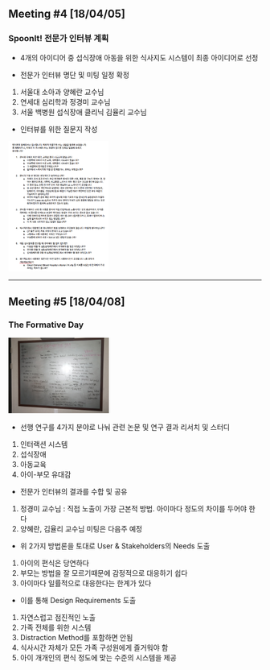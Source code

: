 ## Meeting #4 [18/04/05]
### SpoonIt! 전문가 인터뷰 계획

- 4개의 아이디어 중 섭식장애 아동을 위한 식사지도 시스템이 최종 아이디어로 선정

- 전문가 인터뷰 명단 및 미팅 일정 확정
1. 서울대 소아과 양혜란 교수님
2. 연세대 심리학과 정경미 교수님
3. 서울 백병원 섭식장애 클리닉 김율리 교수님

- 인터뷰를 위한 질문지 작성 

<img src="/img/4.jpeg" style="width: 200px;">


----

## Meeting #5 [18/04/08]
### The Formative Day

<img src="/img/5.jpeg" style="width: 200px;">

- 선행 연구를 4가지 분야로 나눠 관련 논문 및 연구 결과 리서치 및 스터디
1. 인터랙션 시스템
2. 섭식장애
3. 아동교육
4. 아이-부모 유대감

- 전문가 인터뷰의 결과를 수합 및 공유
1. 정경미 교수님 : 직접 노출이 가장 근본적 방법. 아이마다 정도의 차이를 두어야 한다
2. 양혜란, 김율리 교수님 미팅은 다음주 예정

- 위 2가지 방법론을 토대로 User & Stakeholders의 Needs 도출
1. 아이의 편식은 당연하다
2. 부모는 방법을 잘 모르기때문에 감정적으로 대응하기 쉽다
3. 아이마다 일률적으로 대응한다는 한계가 있다

- 이를 통해 Design Requirements 도출
1. 자연스럽고 점진적인 노출
2. 가족 전체를 위한 시스템
3. Distraction Method를 포함하면 안됨
4. 식사시간 자체가 모든 가족 구성원에게 즐거워야 함
5. 아이 개개인의 편식 정도에 맞는 수준의 시스템을 제공

